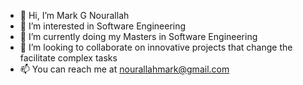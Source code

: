 - 👋 Hi, I’m Mark G Nourallah
- 👀 I’m interested in Software Engineering
- 🌱 I’m currently doing my Masters in Software Engineering
- 💞️ I’m looking to collaborate on innovative projects that change the facilitate complex tasks
- 📫 You can reach me at nourallahmark@gmail.com

<!---
mgn17/mgn17 is a ✨ special ✨ repository because its `README.md` (this file) appears on your GitHub profile.
You can click the Preview link to take a look at your changes.
--->
